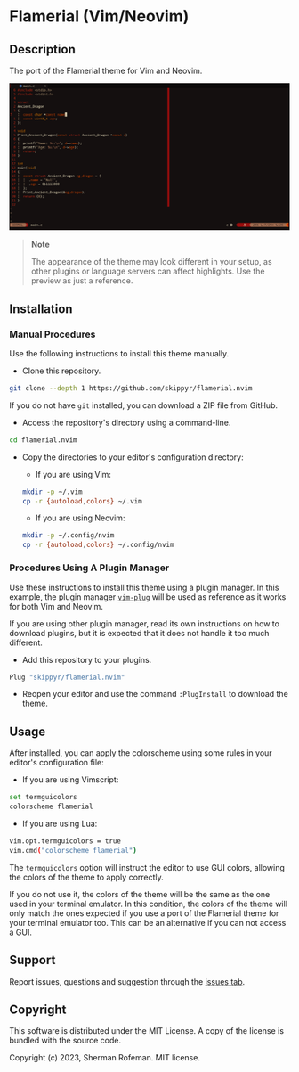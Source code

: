 # Flamerial (Vim/Neovim)

## Description

The port of the Flamerial theme for Vim and Neovim.

![](images/preview.png)

> **Note**
>
> The appearance of the theme may look different in your setup, as other plugins
> or language servers can affect highlights. Use the preview as just a
> reference.

## Installation

### Manual Procedures

Use the following instructions to install this theme manually.

-	Clone this repository.

```bash
git clone --depth 1 https://github.com/skippyr/flamerial.nvim
```

If you do not have `git` installed, you can download a ZIP file from GitHub.

-	Access the repository's directory using a command-line.

```bash
cd flamerial.nvim
```

-	Copy the directories to your editor's configuration directory:

	-	If you are using Vim:

	```bash
	mkdir -p ~/.vim
	cp -r {autoload,colors} ~/.vim
	```

	-	If you are using Neovim:

	```bash
	mkdir -p ~/.config/nvim
	cp -r {autoload,colors} ~/.config/nvim
	```

### Procedures Using A Plugin Manager

Use these instructions to install this theme using a plugin manager. In this
example, the plugin manager [`vim-plug`](https://github.com/junegunn/vim-plug)
will be used as reference as it works for both Vim and Neovim.

If you are using other plugin manager, read its own instructions on how to
download plugins, but it is expected that it does not handle it too much
different.

-	Add this repository to your plugins.

```bash
Plug "skippyr/flamerial.nvim"
```

-	Reopen your editor and use the command `:PlugInstall` to download the theme.

## Usage

After installed, you can apply the colorscheme using some rules in your
editor's configuration file:

-	If you are using Vimscript:

```bash
set termguicolors
colorscheme flamerial
```

-	If you are using Lua:

```bash
vim.opt.termguicolors = true
vim.cmd("colorscheme flamerial")
```

The `termguicolors` option will instruct the editor to use GUI colors, allowing
the colors of the theme to apply correctly.

If you do not use it, the colors of the theme will be the same as the one used
in your terminal emulator. In this condition, the colors of the theme will only
match the ones expected if you use a port of the Flamerial theme for your
terminal emulator too. This can be an alternative if you can not access a GUI.

## Support

Report issues, questions and suggestion through the [issues tab](https://github.com/skippyr/flamerial.nvim/issues).

## Copyright

This software is distributed under the MIT License. A copy of the license is
bundled with the source code.

Copyright (c) 2023, Sherman Rofeman. MIT license.

